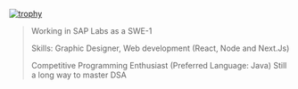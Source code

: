 [![trophy](https://github-profile-trophy.vercel.app/?username=viralcodex&theme=onedark)](https://github.com/ryo-ma/github-profile-trophy)

> Working in SAP Labs as a SWE-1
> 
> Skills: Graphic Designer, Web development (React, Node and Next.Js)
> 
> Competitive Programming Enthusiast (Preferred Language: Java) Still a long way to master DSA
> 
